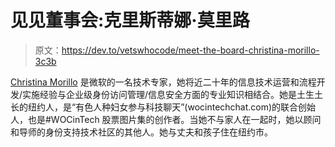 # 见见董事会:克里斯蒂娜·莫里路

> 原文：<https://dev.to/vetswhocode/meet-the-board-christina-morillo-3c3b>

[Christina Morillo](https://twitter.com/divinetechygirl) 是微软的一名技术专家，她将近二十年的信息技术运营和流程开发/实施经验与企业级身份访问管理/信息安全方面的专业知识相结合。她是土生土长的纽约人，是“有色人种妇女参与科技聊天”(wocintechchat.com)的联合创始人，也是#WOCinTech 股票图片集的创作者。当她不与家人在一起时，她以顾问和导师的身份支持技术社区的其他人。她与丈夫和孩子住在纽约市。
